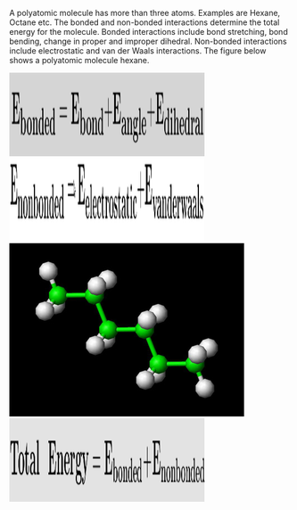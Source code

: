 A polyatomic molecule has more than three atoms. Examples are Hexane, Octane etc. The bonded and non-bonded interactions determine the total energy for the molecule. Bonded interactions include bond stretching, bond bending, change in proper and improper dihedral. Non-bonded interactions include electrostatic and van der Waals interactions. The figure below shows a polyatomic molecule hexane.

<img src="images/manbody2.png" width="350" height="150">    


<img src="images/Screenshot-2.png" width="350" height="150">    


<img src="images/hexane.jpg">    


<img src="images/totalenergy.png" width="350" height="150">    

